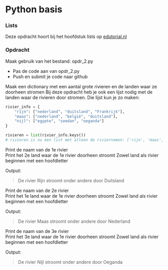 # Python basis

### Lists
Deze opdracht hoort bij het hoofdstuk lists op [edutorial.nl](https://www.edutorial.nl)

### Opdracht
Maak gebruik van het bestand: opdr_2.py
* Pas de code aan van opdr_2.py
* Push en submit je code naar github

Maak een dictionary met een aantal grote rivieren en de landen waar ze doorheen stromen
Bij deze opdracht heb je ook een lijst nodig met de landen waar de rivieren door stromen.
Die lijst kun je zo maken:
```python
rivier_info = { 
    "rijn": ["nederland", "duitsland", "Frankrijk"], 
    "maas": ["nederland", "belgië", "duitsland"], 
    "nijl": ["egypte", "soedan", "oeganda"] 
}

rivieren = list(rivier_info.keys())
# rivieren is nu een list met alleen de riviernamen: ['rijn', 'maas', 'nijl']

```

Print de naam van de 1e rivier  
Print het 2e land waar de 1e rivier doorheen stroomt
Zowel land als rivier beginnen met een hoofdletter  

Output:  
>De rivier Rijn stroomt onder andere door Duitsland

Print de naam van de 2e rivier  
Print het 1e land waar de 1e rivier doorheen stroomt
Zowel land als rivier beginnen met een hoofdletter 

Output:  

>De rivier Maas stroomt onder andere door Nederland

Print de naam van de 3e rivier  
Print het 3e land waar de 1e rivier doorheen stroomt
Zowel land als rivier beginnen met een hoofdletter 

Output:  

>De rivier Nijl stroomt onder andere door Oeganda


